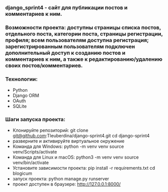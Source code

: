 ### django_sprint4 - сайт для публикации постов и комментариев к ним.

### Возможности проекта: доступны страницы списка постов, отдельного поста, категории поста, страницы регистрации, профиля; всем пользователям доступна регистрация; зарегистрированным пользователям подключен дополнительный доступ к созданию постов и комментариев к ним, а также к редактированию/удалению своих постов/комментариев.

### Технологии: 
* Python
* Django ORM
* OAuth
* SQLite

### Шаги запуска проекта: 
* Клонируйте репозиторий: git clone git@github.com:Tleuberdina/django-sprint4.git
cd django-sprint4
* разверните и активируйте виртуальное окружение
* Команда для Windows:
python -m venv venv source venv/Scripts/activate
* Команда для Linux и macOS:
python3 -m venv venv source venv/bin/activate
* Установите зависимости проекта: pip install -r requirements.txt
cd blogicum
* запуск проекта: python manage.py runserver
* проект доступен в браузере: http://127.0.0.1:8000/
